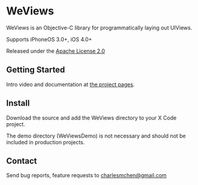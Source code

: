 
WeViews
=======

WeViews is an Objective-C library for programmatically laying out UIViews.

Supports iPhoneOS 3.0+, iOS 4.0+ 

Released under the [Apache License 2.0](WeViews/blob/master/License.txt)


Getting Started
---------------

Intro video and documentation at [the project pages](http://charlesmchen.github.com/WeViews).


Install
------------

Download the source and add the WeViews directory to your X Code project.

The demo directory (WeViewsDemo) is not necessary and should not be included in production projects.


Contact
-------

Send bug reports, feature requests to charlesmchen@gmail.com

	